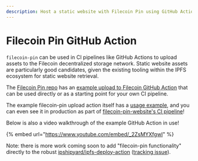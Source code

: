 ```yaml
---
description: Host a static website with Filecoin Pin using GitHub Actions
---
```

 
# Filecoin Pin GitHub Action

`filecoin-pin` can be used in CI pipelines like GitHub Actions to upload assets to the Filecoin decentralized storage network.  Static website assets are particularly good candidates, given the existing tooling within the IPFS ecosystem for static website retrieval.

The [Filecoin Pin repo](https://github.com/filecoin-project/filecoin-pin) has an [example upload to Filecoin GitHub Action](https://github.com/filecoin-project/filecoin-pin/tree/master/upload-action) that can be used directly or as a starting point for your own CI pipeline.  

The example filecoin-pin upload action itself has a [usage example](https://github.com/filecoin-project/filecoin-pin/tree/master/upload-action/examples), and you can even see it in production as part of [filecoin-pin-website's CI pipeline](https://github.com/filecoin-project/filecoin-pin-website/tree/main/.github/workflows)!

Below is also a video walkthrough of the example GitHub Action in use!

{% embed url="https://www.youtube.com/embed/_2ZsMYXfgwI" %}

Note: there is more work coming soon to add "filecoin-pin functionality" directly to the robust [ipshipyard/ipfs-deploy-action](https://github.com/ipshipyard/ipfs-deploy-action) ([tracking issue](https://github.com/ipfs/ipfs-deploy-action/issues/39)).


